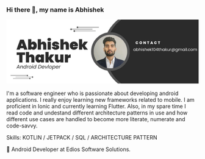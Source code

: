 ### Hi there 👋, my name is Abhishek

<img src="https://github.com/AbhishekThakur1007/AbhishekThakur1007/blob/main/abhishek_header.png" alt="Abhishek - Android Developer">

I'm a software engineer who is passionate about developing android applications. I really enjoy learning new frameworks related to mobile. I am proficient in Ionic and currently learning Flutter. Also, in my spare time I read code and undestand different architecture patterns in use and how different use cases are handled to become more literate, numerate and code-savvy. 

Skills: KOTLIN / JETPACK / SQL / ARCHITECTURE PATTERN 

💼 Android Developer at Edios Software Solutions.


